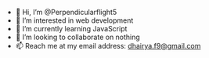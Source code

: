 - 👋 Hi, I’m @Perpendicularflight5
- 👀 I’m interested in web development
- 🌱 I’m currently learning JavaScript
- 💞️ I’m looking to collaborate on nothing
- 📫 Reach me at my email address: dhairya.f9@gmail.com

<!---
Perpendicularflight5/Perpendicularflight5 is a ✨ special ✨ repository because its `README.md` (this file) appears on your GitHub profile.
You can click the Preview link to take a look at your changes.
--->
